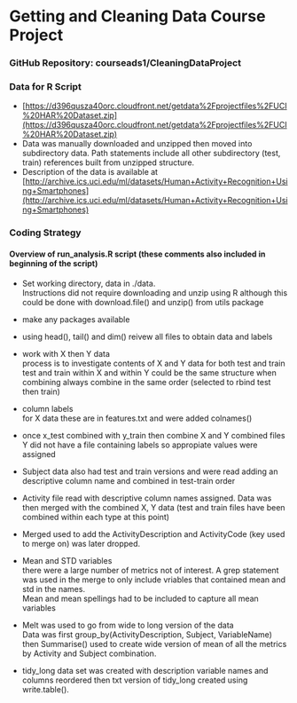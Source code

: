 # Getting and Cleaning Data Course Project  



### GitHub Repository: courseads1/CleaningDataProject  



### Data for R Script
+ [https://d396qusza40orc.cloudfront.net/getdata%2Fprojectfiles%2FUCI%20HAR%20Dataset.zip](https://d396qusza40orc.cloudfront.net/getdata%2Fprojectfiles%2FUCI%20HAR%20Dataset.zip)
+ Data was manually downloaded and unzipped then moved into subdirectory data. Path statements include all other subdirectory (test, train) references built from unzipped structure. 
+ Description of the data is available at [http://archive.ics.uci.edu/ml/datasets/Human+Activity+Recognition+Using+Smartphones](http://archive.ics.uci.edu/ml/datasets/Human+Activity+Recognition+Using+Smartphones)  



### Coding Strategy  


#### Overview of run_analysis.R script (these comments also included in beginning of the script)

  + Set working directory, data in ./data.   
  Instructions did not require downloading and unzip using R although this could be done  with download.file() and unzip() from utils package

  + make any packages available 

  + using head(), tail() and dim() reivew all files to obtain data and labels

  + work with X then Y data  
  process is to investigate contents of X and Y data for both test and train  
  test and train within X and within Y could be the same structure when combining always combine in the same order (selected to rbind test then train)

  + column labels  
  for X data these are in features.txt and were added colnames()

  + once x_test combined with y_train then combine X and Y combined files  
  Y did not have a file containing labels so appropiate values were assigned

  + Subject data also had test and train versions and were read adding an descriptive column 
  name and combined in test-train order

  + Activity file read with descriptive column names assigned.  Data was then merged with the 
  combined X, Y data (test and train files have been combined within each type at this point)
  
  + Merged used to add the ActivityDescription and ActivityCode (key used to merge on) was
  later dropped.  

  + Mean and STD variables  
  there were a large number of metrics not of interest. A grep statement was used in the merge to only include vriables that contained mean and std in the names.  
  Mean and mean spellings had to be included to capture all mean variables

 +  Melt was used to go from wide to long version of the data  
 Data was first group_by(ActivityDescription, Subject, VariableName) then Summarise() used to create wide version of mean of all the metrics by Activity and Subject combination.
 
 +  tidy_long data set was created with description variable names and columns reordered then
 txt version of tidy_long created using write.table().

